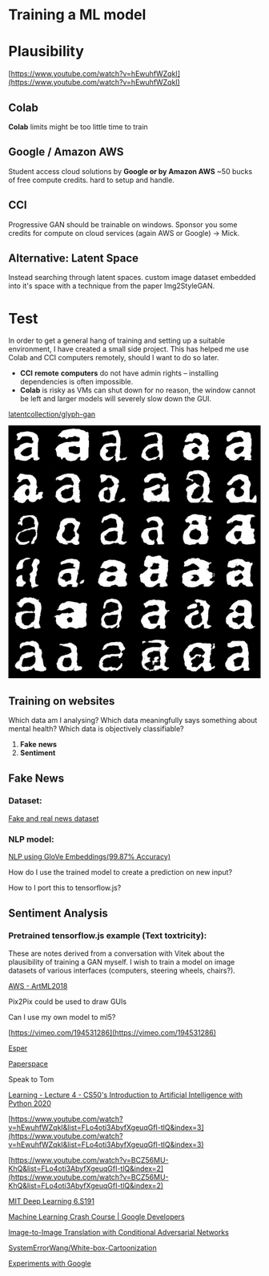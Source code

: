 # Training a ML model

# Plausibility

[https://www.youtube.com/watch?v=hEwuhfWZqkI](https://www.youtube.com/watch?v=hEwuhfWZqkI)

## Colab

**Colab** limits might be too little time to train

## Google / Amazon AWS

Student access cloud solutions by **Google or by Amazon AWS** ~50 bucks of free compute credits. hard to setup and handle. 

## CCI

Progressive GAN should be trainable on windows. Sponsor you some credits for compute on cloud services (again AWS or Google) → Mick.

## Alternative: Latent Space

Instead searching through latent spaces. custom image dataset embedded into it's space with a technique from the paper Img2StyleGAN. 

# Test

In order to get a general hang of training and setting up a suitable environment, I have created a small side project. This has helped me use Colab and CCI computers remotely, should I want to do so later. 

- **CCI** **remote** **computers** do not have admin rights – installing dependencies is often impossible.
- **Colab** is risky as VMs can shut down for no reason, the window cannot be left and larger models will severely slow down the GUI.

[latentcollection/glyph-gan](https://github.com/latentcollection/glyph-gan)

![Training%20a%20ML%20model%20e671854620c24ea8a380610674a05515/Untitled.png](Training%20a%20ML%20model%20e671854620c24ea8a380610674a05515/Untitled.png)

## Training on websites

Which data am I analysing? Which data meaningfully says something about mental health? Which data is objectively classifiable?

1. **Fake** **news**
2. **Sentiment**

## Fake News

### Dataset:

[Fake and real news dataset](https://www.kaggle.com/clmentbisaillon/fake-and-real-news-dataset)

### NLP model:

[NLP using GloVe Embeddings(99.87% Accuracy)](https://www.kaggle.com/madz2000/nlp-using-glove-embeddings-99-87-accuracy/execution)

How do I use the trained model to create a prediction on new input?

How to I port this to tensorflow.js?

## Sentiment Analysis

### Pretrained tensorflow.js example (Text toxtricity):

These are notes derived from a conversation with Vitek about the plausibility of training a GAN myself. I wish to train a model on image datasets of various interfaces (computers, steering wheels, chairs?).

[AWS - ArtML2018](https://sites.google.com/site/artml2018/aws)

Pix2Pix could be used to draw GUIs

Can I use my own model to ml5?

[https://vimeo.com/194531286](https://vimeo.com/194531286)

[Esper](http://jaspervanloenen.com/)

[Paperspace](https://www.paperspace.com/)

Speak to Tom

[Learning - Lecture 4 - CS50's Introduction to Artificial Intelligence with Python 2020](https://video.cs50.io/-g0iJjnO2_w?screen=xpyjJYdb5yg&start=1070)

[https://www.youtube.com/watch?v=hEwuhfWZqkI&list=FLo4oti3AbyfXgeuqGfI-tlQ&index=3](https://www.youtube.com/watch?v=hEwuhfWZqkI&list=FLo4oti3AbyfXgeuqGfI-tlQ&index=3)

[https://www.youtube.com/watch?v=BCZ56MU-KhQ&list=FLo4oti3AbyfXgeuqGfI-tlQ&index=2](https://www.youtube.com/watch?v=BCZ56MU-KhQ&list=FLo4oti3AbyfXgeuqGfI-tlQ&index=2)

[MIT Deep Learning 6.S191](http://introtodeeplearning.com)

[Machine Learning Crash Course | Google Developers](https://developers.google.com/machine-learning/crash-course)

[Image-to-Image Translation with Conditional Adversarial Networks](https://phillipi.github.io/pix2pix/)

[SystemErrorWang/White-box-Cartoonization](https://github.com/SystemErrorWang/White-box-Cartoonization)

[Experiments with Google](http://experiments.withgoogle.com)